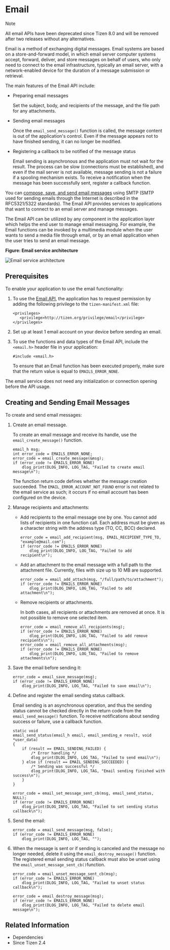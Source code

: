 # Email

> [!NOTE]
> All email APIs have been deprecated since Tizen 8.0 and will be removed after two releases without any alternatives.

Email is a method of exchanging digital messages. Email systems are based on a store-and-forward model, in which email server computer systems accept, forward, deliver, and store messages on behalf of users, who only need to connect to the email infrastructure, typically an email server, with a network-enabled device for the duration of a message submission or retrieval.

The main features of the Email API include:

- Preparing email messages

  Set the subject, body, and recipients of the message, and the file path for any attachments.

- Sending email messages

  Once the `email_send_message()` function is called, the message content is out of the application's control. Even if the message appears not to have finished sending, it can no longer be modified.

- Registering a callback to be notified of the message status

  Email sending is asynchronous and the application must not wait for the result. The process can be slow (connections must be established), and even if the mail server is not available, message sending is not a failure if a spooling mechanism exists. To receive a notification when the message has been successfully sent, register a callback function.

You can [compose, save, and send email messages](#creatingmail) using SMTP (SMTP used for sending emails through the Internet is described in the RFC5321/5322 standards). The Email API provides services to applications that want to connect to an email server and manage messages.

The Email API can be utilized by any component in the application layer which helps the end user to manage email messaging. For example, the Email functions can be invoked by a multimedia module when the user wants to send a media file through email, or by an email application when the user tries to send an email message.

**Figure: Email service architecture**

![Email service architecture](./media/email_architecture.png)

## Prerequisites

To enable your application to use the email functionality:

1. To use the [Email API](../../api/common/latest/group__CAPI__MESSAGING__EMAIL__MODULE.html), the application has to request permission by adding the following privilege to the `tizen-manifest.xml` file:

   ```
   <privileges>
      <privilege>http://tizen.org/privilege/email</privilege>
   </privileges>
   ```

2. Set up at least 1 email account on your device before sending an email.

3. To use the functions and data types of the Email API, include the `<email.h>` header file in your application:

   ```
   #include <email.h>
   ```

   To ensure that an Email function has been executed properly, make sure that the return value is equal to `EMAILS_ERROR_NONE`.

The email service does not need any initialization or connection opening before the API usage.

<a name="creatingmail"></a>
## Creating and Sending Email Messages

To create and send email messages:

1. Create an email message.

   To create an email message and receive its handle, use the `email_create_message()` function.

   ```
   email_h msg;
   int error_code = EMAILS_ERROR_NONE;
   error_code = email_create_message(&msg);
   if (error_code != EMAILS_ERROR_NONE)
       dlog_print(DLOG_INFO, LOG_TAG, "Failed to create email message\n");
   ```

   The function return code defines whether the message creation succeeded. The `EMAIL_ERROR_ACCOUNT_NOT_FOUND` error is not related to the email service as such; it occurs if no email account has been configured on the device.

2. Manage recipients and attachments:

   - Add recipients to the email message one by one. You cannot add lists of recipients in one function call. Each address must be given as a character string with the address type (TO, CC, BCC) declared.

     ```
     error_code = email_add_recipient(msg, EMAIL_RECIPIENT_TYPE_TO, "example@mail.com");
     if (error_code != EMAILS_ERROR_NONE)
         dlog_print(DLOG_INFO, LOG_TAG, "Failed to add recipient\n");
     ```

   - Add an attachment to the email message with a full path to the attachment file. Currently, files with size up to 10 MB are supported.

     ```
     error_code = email_add_attach(msg, "/full/path/to/attachment");
     if (error_code != EMAILS_ERROR_NONE)
         dlog_print(DLOG_INFO, LOG_TAG, "Failed to add attachment\n");
     ```

   - Remove recipients or attachments.

     In both cases, all recipients or attachments are removed at once. It is not possible to remove one selected item.

     ```
     error_code = email_remove_all_recipients(msg);
     if (error_code != EMAILS_ERROR_NONE)
         dlog_print(DLOG_INFO, LOG_TAG, "Failed to add remove recipients\n");
     error_code = email_remove_all_attachments(msg);
     if (error_code != EMAILS_ERROR_NONE)
         dlog_print(DLOG_INFO, LOG_TAG, "Failed to remove attachments\n");
     ```

3. Save the email before sending it:

   ```
   error_code = email_save_message(msg);
   if (error_code != EMAILS_ERROR_NONE)
       dlog_print(DLOG_INFO, LOG_TAG, "Failed to save email\n");
   ```

4. Define and register the email sending status callback.

   Email sending is an asynchronous operation, and thus the sending status cannot be checked directly in the return code from the `email_send_message()` function. To receive notifications about sending success or failure, use a callback function.

   ```
   static void
   email_send_status(email_h email, email_sending_e result, void *user_data)
   {
       if (result == EMAIL_SENDING_FAILED) {
           /* Error handling */
           dlog_print(DLOG_INFO, LOG_TAG, "Failed to send email\n");
       } else if (result == EMAIL_SENDING_SUCCEEDED) {
           /* Sending was successful */
           dlog_print(DLOG_INFO, LOG_TAG, "Email sending finished with success\n");
       }
   }

   error_code = email_set_message_sent_cb(msg, email_send_status, NULL);
   if (error_code != EMAILS_ERROR_NONE)
       dlog_print(DLOG_INFO, LOG_TAG, "Failed to set sending status callback\n");
   ```

5. Send the email:

   ```
   error_code = email_send_message(msg, false);
   if (error_code != EMAILS_ERROR_NONE)
       dlog_print(DLOG_INFO, LOG_TAG, "");
   ```

6. When the message is sent or if sending is canceled and the message no longer needed, delete it using the `email_destroy_message()` function. The registered email sending status callback must also be unset using the `email_unset_message_sent_cb()`function.

   ```
   error_code = email_unset_message_sent_cb(msg);
   if (error_code != EMAILS_ERROR_NONE)
       dlog_print(DLOG_INFO, LOG_TAG, "Failed to unset status callback\n");

   error_code = email_destroy_message(msg);
   if (error_code != EMAILS_ERROR_NONE)
       dlog_print(DLOG_INFO, LOG_TAG, "Failed to delete email message\n");
   ```

## Related Information
-  Dependencies
  - Since Tizen 2.4
